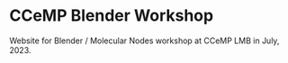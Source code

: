 # CCeMP Blender Workshop

Website for Blender / Molecular Nodes workshop at CCeMP LMB in July, 2023.

